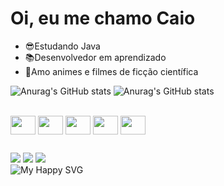 # Oi, eu me chamo Caio
- 😎Estudando Java
- 📚Desenvolvedor em aprendizado
- 🎈Amo animes e filmes de ficção científica
<!-- <div align="center">
  <a href="https://github.com/caioluscas">
  <img height="180em" src="https://github-readme-stats.vercel.app/api?username=caioluscas&show_icons=true&theme=dark&include_all_commits=true&count_private=true"/>
  <img height="180em" src="https://github-readme-stats.vercel.app/api/top-langs/?username=caioluscas&layout=compact&langs_count=7&theme=dark"/>
</div> -->

 ![Anurag's GitHub stats](https://github-readme-stats.vercel.app/api?username=caioluscas&count_private=true)
![Anurag's GitHub stats](https://github-readme-stats.vercel.app/api?username=anuraghazra&show_icons=true&theme=radical)


<div style="display: inline_block"><br>
  <img align="center" height="30" width="40" src="https://cdn.jsdelivr.net/gh/devicons/devicon/icons/java/java-original-wordmark.svg" />
  <img align="center" height="30" width="40" src="https://cdn.jsdelivr.net/gh/devicons/devicon/icons/c/c-original.svg" />
  <img align="center" height="30" width="40" src="https://cdn.jsdelivr.net/gh/devicons/devicon/icons/html5/html5-original.svg" />
  <img align="center" height="30" width="40" src="https://cdn.jsdelivr.net/gh/devicons/devicon/icons/mysql/mysql-plain.svg" />
  <img align="center" height="30" width="40" src="https://cdn.jsdelivr.net/gh/devicons/devicon/icons/php/php-original.svg" />
</div>

##
<div> 
    <a href="https://www.youtube.com/channel/UCsULzSQr6Rb8l7ScUi9qKlg" target="_blank"><img src="https://img.shields.io/badge/YouTube-FF0000?style=for-the-     badge&logo=youtube&logoColor=white" target="_blank"></a>
    <a href="https://www.instagram.com/caioluscas/" target="_blank"><img src="https://img.shields.io/badge/-Instagram-%23E4405F?style=for-the-badge&logo=instagram&logoColor=white" target="_blank"></a>
    <a href="https://www.linkedin.com/in/caio-lucas-7951b01a3/" target="_blank"><img src="https://img.shields.io/badge/-LinkedIn-%230077B5?style=for-the-badge&logo=linkedin&logoColor=white" target="_blank"></a> 
</div>
<!--  ![Snake animation](https://github.com/caioluscas/caioluscas/blob/output/github-contribution-grid-snake.svg) -->
<img src = "https://github.com/caioluscas/snake/blob/output/github-contribution-grid-snake.svg" alt="My Happy SVG"/>

